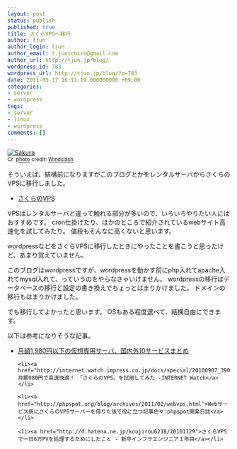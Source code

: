 ```yaml
---
layout: post
status: publish
published: true
title: さくらVPSへ移行
author: tjun
author_login: tjun
author_email: t.junichiro@gmail.com
author_url: http://tjun.jp/blog/
wordpress_id: 783
wordpress_url: http://tjun.jp/blog/?p=783
date: 2011-03-17 16:11:19.000000000 +09:00
categories:
- server
- wordpress
tags:
- server
- linux
- wordpress
comments: []
---
```

<a href="http://www.flickr.com/photos/12336536@N03/5526129241/" title="Sakura" target="_blank"><img src="http://farm6.static.flickr.com/5299/5526129241_37cf9c65a8_m.jpg" alt="Sakura" border="0" /></a><br /><small><a href="http://creativecommons.org/licenses/by-nd/2.0/" title="Attribution-NoDerivs License" target="_blank"><img src="http://tjun.jp/blog/wp-content/plugins/photo-dropper/images/cc.png" alt="Creative Commons License" border="0" width="16" height="16" align="absmiddle" /></a> <a href="http://www.photodropper.com/photos/" target="_blank">photo</a> credit: <a href="http://www.flickr.com/photos/12336536@N03/5526129241/" title="Windslash" target="_blank">Windslash</a></small>

そういえば、結構前になりますがこのブログとかをレンタルサーバからさくらのVPSに移行しました。
<ul>
	<li><a href="http://vps.sakura.ad.jp/">さくらのVPS</a></li>
</ul>

VPSはレンタルサーバと違って触れる部分が多いので、いろいろやりたい人にはおすすめです。
cron仕掛けたり、ほかのところで紹介されているwebサイト高速化を試してみたり。
値段もそんなに高くないと思います。

wordpressなどをさくらVPSに移行したときにやったことを書こうと思ったけど、あまり覚えていません。

このブログはwordpressですが、wordpressを動かす前にphp入れてapache入れてmysql入れて、っていうのをやらなきゃいけません。
wordpressの移行はデータベースの移行と設定の書き換えでちょっとはまりかけました。
ドメインの移行もはまりかけました。

でも移行してよかったと思います。
OSもある程度選べて、結構自由にできます。

以下は参考になりそうな記事。
<ul>
	<li><a href="http://1-byte.jp/2011/01/28/cheap_virtual_servers/">月額1,980円以下の仮想専用サーバ、国内外10サービスまとめ</a></li>

	<li><a href="http://internet.watch.impress.co.jp/docs/special/20100907_390781.html">月額980円で高速快適！　「さくらのVPS」を試用してみた -INTERNET Watch</a></li>

	<li><a href="http://phpspot.org/blog/archives/2011/02/webvps.html">Webサービス用にさくらのVPSサーバーを借りた後で役に立つ記事色々:phpspot開発日誌</a></li>

	<li><a href="http://d.hatena.ne.jp/koujirou6218/20101129">さくらVPSで一日6万PVを処理するためにしたこと - 新卒インフラエンジニア１年目</a></li>
</ul>


